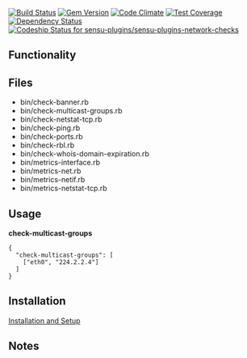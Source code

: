 
[ ![Build Status](https://travis-ci.org/sensu-plugins/sensu-plugins-network-checks.svg?branch=master)](https://travis-ci.org/sensu-plugins/sensu-plugins-network-checks)
[![Gem Version](https://badge.fury.io/rb/sensu-plugins-network-checks.svg)](http://badge.fury.io/rb/sensu-plugins-network-checks)
[![Code Climate](https://codeclimate.com/github/sensu-plugins/sensu-plugins-network-checks/badges/gpa.svg)](https://codeclimate.com/github/sensu-plugins/sensu-plugins-network-checks)
[![Test Coverage](https://codeclimate.com/github/sensu-plugins/sensu-plugins-network-checks/badges/coverage.svg)](https://codeclimate.com/github/sensu-plugins/sensu-plugins-network-checks)
[![Dependency Status](https://gemnasium.com/sensu-plugins/sensu-plugins-network-checks.svg)](https://gemnasium.com/sensu-plugins/sensu-plugins-network-checks)
[![Codeship Status for sensu-plugins/sensu-plugins-network-checks](https://codeship.com/projects/d8090610-d234-0132-faa9-267aebe4cf02/status?branch=master)](https://codeship.com/projects/77474)

## Functionality

## Files
 * bin/check-banner.rb
 * bin/check-multicast-groups.rb
 * bin/check-netstat-tcp.rb
 * bin/check-ping.rb
 * bin/check-ports.rb
 * bin/check-rbl.rb
 * bin/check-whois-domain-expiration.rb
 * bin/metrics-interface.rb
 * bin/metrics-net.rb
 * bin/metrics-netif.rb
 * bin/metrics-netstat-tcp.rb

## Usage

**check-multicast-groups**
```
{
  "check-multicast-groups": [
    ["eth0", "224.2.2.4"]
  ]
}
```
## Installation

[Installation and Setup](http://sensu-plugins.io/docs/installation_instructions.html)


## Notes
